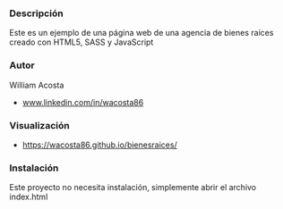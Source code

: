 ### Descripción
Este es un ejemplo de una página web de una agencia de bienes raíces creado con HTML5, SASS y JavaScript

### Autor
William Acosta

* www.linkedin.com/in/wacosta86

### Visualización
- https://wacosta86.github.io/bienesraices/

### Instalación
Este proyecto no necesita instalación, simplemente abrir el archivo index.html
